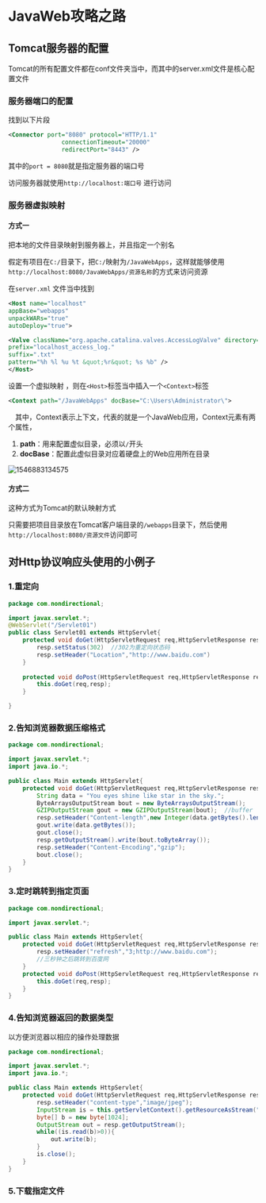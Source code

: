# JavaWeb攻略之路

## Tomcat服务器的配置

Tomcat的所有配置文件都在conf文件夹当中，而其中的server.xml文件是核心配置文件

### 服务器端口的配置

找到以下片段

```XML
<Connector port="8080" protocol="HTTP/1.1"
               connectionTimeout="20000"
               redirectPort="8443" />
```

其中的`port = 8080`就是指定服务器的端口号

访问服务器就使用`http://localhost:端口号` 进行访问

### 服务器虚拟映射

#### 方式一
把本地的文件目录映射到服务器上，并且指定一个别名

假定有项目在`C:/`目录下，把`C:/`映射为`/JavaWebApps`，这样就能够使用`http://localhost:8080/JavaWebApps/资源名称`的方式来访问资源


在`server.xml` 文件当中找到
```XML
<Host name="localhost"  
appBase="webapps"
unpackWARs="true" 
autoDeploy="true">

<Valve className="org.apache.catalina.valves.AccessLogValve" directory="logs"
prefix="localhost_access_log." 
suffix=".txt"
pattern="%h %l %u %t &quot;%r&quot; %s %b" />
</Host>
```

设置一个虚拟映射 ，则在`<Host>`标签当中插入一个`<Context>`标签

```XML
<Context path="/JavaWebApps" docBase="C:\Users\Administrator\">
```

　其中，Context表示上下文，代表的就是一个JavaWeb应用，Context元素有两个属性，

1. **path**：用来配置虚似目录，必须以`/`开头
2. **docBase**：配置此虚似目录对应着硬盘上的Web应用所在目录

![1546883134575](C:\Users\Administrator\Desktop\1546883134575.png)

#### 方式二
这种方式为Tomcat的默认映射方式

只需要把项目目录放在Tomcat客户端目录的`/webapps`目录下，然后使用`http://localhost:8080/资源文件`访问即可

## 对Http协议响应头使用的小例子

### 1.重定向

```java
package com.nondirectional;

import javax.servlet.*;
@WebServlet("/Servlet01")
public class Servlet01 extends HttpServlet{
    protected void doGet(HttpServletRequest req,HttpServletResponse resp){
        resp.setStatus(302)  //302为重定向状态码
        resp.setHeader("Location","http://www.baidu.com")
    }
    
    protected void doPost(HttpServletRequest req,HttpServletResponse resp){
        this.doGet(req,resp);
    }

}
```

### 2.告知浏览器数据压缩格式 

```java
package com.nondirectional;

import javax.servlet.*;
import java.io.*;

public class Main extends HttpServlet{
    protected void doGet(HttpServletRequest req,HttpServletResponse resp){
        String data = "You eyes shine like star in the sky.";
        ByteArraysOutputStream bout = new ByteArraysOutputStream();
        GZIPOutputStream gout = new GZIPOutputStream(bout);  //buffer
        resp.setHeader("Content-length",new Integer(data.getBytes().length).toString());  //原始数据的大小
        gout.write(data.getBytes());
        gout.close(); 
        resp.getOutputStream().write(bout.toByteArray());
        resp.setHeader("Content-Encoding","gzip");
        bout.close();
    }
}
```

### 3.定时跳转到指定页面																																																																																																																																		

```java
package com.nondirectional;

import javax.servlet.*;

public class Main extends HttpServlet{
	protected void doGet(HttpServletRequest req,HttpServletResponse resp){
		resp.setHeader("refresh","3;http://www.baidu.com");
        //三秒钟之后跳转到百度网
    }
    protected void doPost(HttpServletRequest req,HttpServletResponse resp){
        this.doGet(req,resp);
    }
}
```

### 4.告知浏览器返回的数据类型

以方便浏览器以相应的操作处理数据

```java
package com.nondirectional;

import javax.servlet.*;
import java.io.*;

public class Main extends HttpServlet{
    protected void doGet(HttpServletRequest req,HttpServletResponse resp){
		resp.setHeader("content-type","image/jpeg");
        InputStream is = this.getServletContext().getResourceAsStream("/Wind.png");
        byte[] b = new byte[1024];
        OutputStream out = resp.getOutputStream();
        while((is.read(b)>0)){
            out.write(b);
        }
        is.close();
    }
}
```

### 5.下载指定文件

```java

```

